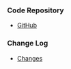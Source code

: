 ### Code Repository
* [GitHub](https://github.com/OWASP/www-chapter-namakkal)

### Change Log
* [Changes](https://github.com/OWASP/www-chapter-namakkal/commits/master)
